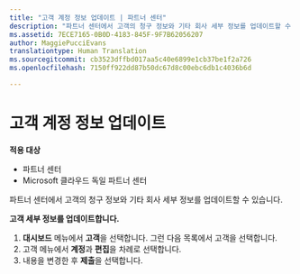 ```yaml
---
title: "고객 계정 정보 업데이트 | 파트너 센터"
description: "파트너 센터에서 고객의 청구 정보와 기타 회사 세부 정보를 업데이트할 수 있습니다."
ms.assetid: 7ECE7165-0B0D-4183-845F-9F7B62056207
author: MaggiePucciEvans
translationtype: Human Translation
ms.sourcegitcommit: cb3523dffbd017aa5c40e6899e1cb37be1f2a726
ms.openlocfilehash: 7150ff922dd87b50dc67d8c00ebc6db1c4036b6d

---
```


# 고객 계정 정보 업데이트

**적용 대상**

-  파트너 센터
-  Microsoft 클라우드 독일 파트너 센터

파트너 센터에서 고객의 청구 정보와 기타 회사 세부 정보를 업데이트할 수 있습니다.

**고객 세부 정보를 업데이트합니다.**

1.  **대시보드** 메뉴에서 **고객**을 선택합니다. 그런 다음 목록에서 고객을 선택합니다.
2.  고객 메뉴에서 **계정**과 **편집**을 차례로 선택합니다.
3.  내용을 변경한 후 **제출**을 선택합니다.

 

 






<!--HONumber=Jan17_HO2-->


